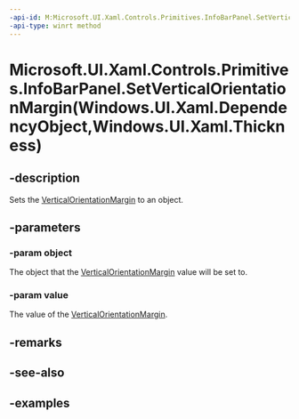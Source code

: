 ```yaml
---
-api-id: M:Microsoft.UI.Xaml.Controls.Primitives.InfoBarPanel.SetVerticalOrientationMargin(Windows.UI.Xaml.DependencyObject,Windows.UI.Xaml.Thickness)
-api-type: winrt method
---
```


# Microsoft.UI.Xaml.Controls.Primitives.InfoBarPanel.SetVerticalOrientationMargin(Windows.UI.Xaml.DependencyObject,Windows.UI.Xaml.Thickness)

<!--
public static void SetVerticalOrientationMargin (Windows.UI.Xaml.DependencyObject object, Windows.UI.Xaml.Thickness value);
-->


## -description
Sets the [VerticalOrientationMargin](infobarpanel_verticalorientationmargin.md) to an object.

## -parameters

### -param object
The object that the [VerticalOrientationMargin](infobarpanel_verticalorientationmargin.md) value will be set to.

### -param value
The value of the [VerticalOrientationMargin](infobarpanel_verticalorientationmargin.md).

## -remarks

## -see-also

## -examples


